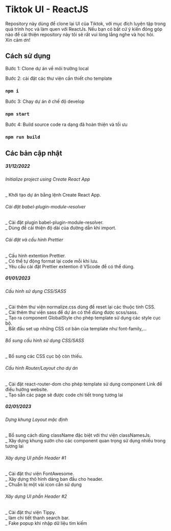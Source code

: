 # Tiktok UI - ReactJS

Repository này dùng để clone lại UI của Tiktok, với mục đích luyện tập trong quá trình học và làm quen với ReactJs. Nếu bạn có bất cứ ý kiến đóng góp nào để cải thiện repository này tôi sẽ rất vui lòng lắng nghe và học hỏi.<br>
Xin cảm ơn!

## Cách sử dụng

Bước 1: Clone dự án về môi trường local

Bước 2: cài đặt các thư viện cần thiết cho template

### `npm i`

Bước 3: Chạy dự án ở chế độ develop

### `npm start`

Bước 4: Build source code ra dạng đã hoàn thiện và tối ưu

### `npm run build`

## Các bản cập nhật

##### 31/12/2022

###### Initialize project using Create React App

\_ Khởi tạo dự án bằng lệnh Create React App.

###### Cài đặt babel-plugin-module-resolver

_ Cài đặt plugin babel-plugin-module-resolver.<br>
_ Dùng để cải thiện độ dài của đường dẫn khi import.<br>

###### Cài đặt và cấu hình Prettier

_ Cấu hình extention Prettier.<br>
_ Có thể tự động format lại code mỗi khi lưu.<br>
\_ Yêu cầu cài đặt Prettier extention ở VScode để có thể dùng.

##### 01/01/2023

###### Cấu hình sử dụng CSS/SASS

_ Cài thêm thư viện normalize.css dùng để reset lại các thuộc tính CSS.<br>
_ Cài thêm thư viện sass để dự án có thể dùng được scss/sass.<br>
_ Tạo ra component GlobalStyle cho phép template sử dụng các style cục bộ.<br>
_ Bắt đầu set up những CSS cơ bản của template như font-family,...

###### Bổ sung cấu hình sử dụng CSS/SASS

\_ Bổ sung các CSS cục bộ còn thiếu.<br>

###### Cấu hình Router/Layout cho dự án

_ Cài đặt react-router-dom cho phép template sử dụng component Link để điều hướng website.<br>
_ Tạo sẵn các page sẽ được code chi tiết trong tương lai

##### 02/01/2023

###### Dựng khung Layout mặc định

_ Bổ sung cách dùng className đặc biệt với thư viện classNamesJs.<br>
_ Xây dựng khung sườn cho các component quan trọng sử dụng nhiều trong tương lai

###### Xây dựng UI phần Header #1

_ Cài đặt thư viện FontAwesome.<br>
_ Xây dựng thô hình dáng ban đầu cho header.<br>
\_ Chuẩn bị một vài icon cần sử dụng

###### Xây dựng UI phần Header #2

_ Cài đặt thư viện Tippy.<br>
_ làm chi tiết thanh search bar.<br>
\_ Fake popup khi nhập dữ liệu tìm kiếm
